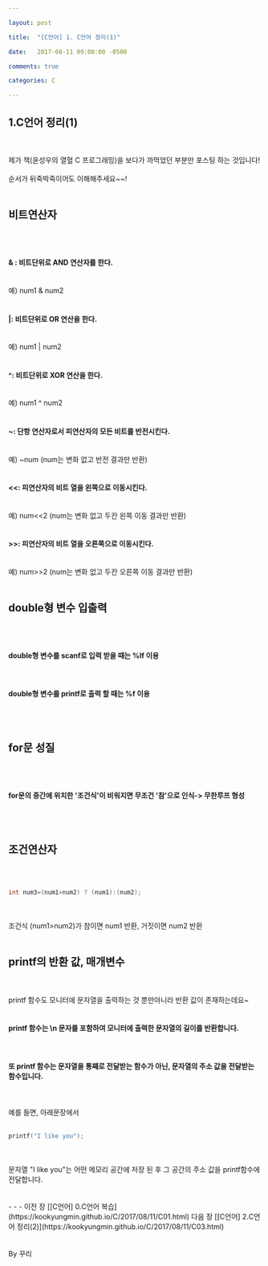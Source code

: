 ```yaml
---

layout: post

title:  "[C언어] 1. C언어 정리(1)"

date:   2017-08-11 09:00:00 -0500

comments: true

categories: C

---
```


## 1.C언어 정리(1)

<br>
<br>
제가 책(윤성우의 열혈 C 프로그래밍)을 보다가 까먹었던 부분만 포스팅 하는 것입니다!
<br>
<br>
순서가 뒤죽박죽이어도 이해해주세요~~!
<br>
<br>

## 비트연산자

<br>
<br>

#### & : 비트단위로 AND 연산자를 한다.

<br>
예) num1 & num2
<br>
<br>

#### |: 비트단위로 OR 연산을 한다.

<br>
예) num1 | num2
<br>
<br>

#### ^: 비트단위로 XOR 연산을 한다.

<br>
예) num1 ^ num2
<br>
<br>

#### ~: 단항 연산자로서 피연산자의 모든 비트를 반전시킨다.

<br>
예) ~num (num는 변화 없고 반전 결과만 반환)
<br>
<br>

#### <<: 피연산자의 비트 열을 왼쪽으로 이동시킨다.

<br>
예) num<<2 (num는 변화 없고 두칸 왼쪽 이동 결과만 반환)
<br>
<br>

#### >>: 피연산자의 비트 열을 오른쪽으로 이동시킨다.

<br>
예) num>>2 (num는 변화 없고 두칸 오른쪽 이동 결과만 반환)
<br>
<br>

## double형 변수 입출력

<br>
<br>

#### double형 변수를 scanf로 입력 받을 때는 %lf 이용
<br>

#### double형 변수를 printf로 출력 할 때는 %f 이용

<br>
<br>

## for문 성질
<br>
<br>

#### for문의 중간에 위치한 '조건식'이 비워지면 무조건 '참'으로 인식-> 무한루프 형성

<br>
<br>

## 조건연산자
<br>
<br>

``` C++
int num3=(num1>num2) ? (num1):(num2);
```

<br>
<br>
조건식 (num1>num2)가 참이면 num1 반환, 거짓이면 num2 반환
<br>
<br>

## printf의 반환 값, 매개변수
<br>
<br>
printf 함수도 모니터에 문자열을 출력하는 것 뿐만아니라 반환 값이 존재하는데요~
<br>
<br>

#### printf 함수는 \n 문자를 포함하여 모니터에 출력한 문자열의 길이를 반환합니다.
<br>

#### 또 printf 함수는 문자열을 통쨰로 전달받는 함수가 아닌, 문자열의 주소 값을 전달받는 함수입니다.
<br>
<br>
예를 들면, 아래문장에서
<br>
<br>

``` C++
printf("I like you");
```

<br>
<br>
문자열 "I like you"는 어떤 메모리 공간에 저장 된 후 그 공간의 주소 값을 printf함수에 전달합니다.

<br>
<br>
<br>
- - -
이전 장 [[C언어] 0.C언어 복습](https://kookyungmin.github.io/C/2017/08/11/C01.html)
다음 장 [[C언어] 2.C언어 정리(2)](https://kookyungmin.github.io/C/2017/08/11/C03.html)
<br>
<br>
<br>
By 꾸리
